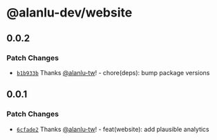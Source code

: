# @alanlu-dev/website

## 0.0.2

### Patch Changes

- [`b1b933b`](https://github.com/alanlu-dev/alanlu.dev/commit/b1b933b1b38fbd202194c93f225c620d2edc96cd) Thanks [@alanlu-tw](https://github.com/alanlu-tw)! - chore(deps): bump package versions

## 0.0.1

### Patch Changes

- [`6cfade2`](https://github.com/alanlu-dev/alanlu.dev/commit/6cfade2ae5ad8280087d694bbf29a6bb61bc6c2d) Thanks [@alanlu-tw](https://github.com/alanlu-tw)! - feat(website): add plausible analytics
